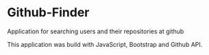 # Github-Finder
Application for searching users and their repositories at github 

This application was build with JavaScript, Bootstrap and Github API.
